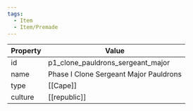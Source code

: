 ```yaml
---
tags:
  - Item
  - Item/Premade
---
```


| Property | Value                                  |
| -------- | -------------------------------------- |
| id       | p1_clone_pauldrons_sergeant_major      |
| name     | Phase I Clone Sergeant Major Pauldrons |
| type     | [[Cape]]                               |
| culture  | [[republic]]                  |


